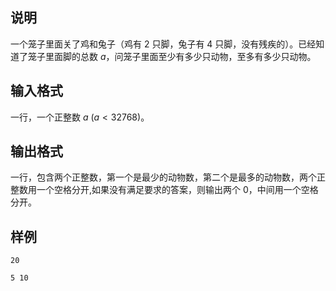 <h2>说明</h2>

一个笼子里面关了鸡和兔子（鸡有 $2$ 只脚，兔子有 $4$ 只脚，没有残疾的）。已经知道了笼子里面脚的总数 $a$，问笼子里面至少有多少只动物，至多有多少只动物。
<h2>输入格式</h2>

一行，一个正整数 $a$ ($a < 32768$)。

<h2>输出格式</h2>

一行，包含两个正整数，第一个是最少的动物数，第二个是最多的动物数，两个正整数用一个空格分开&#44;如果没有满足要求的答案，则输出两个 $0$，中间用一个空格分开。

<h2>样例</h2>
<pre><code class="language-input1">20</code></pre><pre><code class="language-output1">5 10</code></pre>
